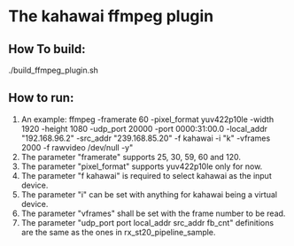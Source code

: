 # The kahawai ffmpeg plugin

## How To build:

./build_ffmpeg_plugin.sh

## How to run:

1. An example: ffmpeg -framerate 60 -pixel_format yuv422p10le -width 1920 -height 1080 -udp_port 20000 -port 0000:31:00.0 -local_addr "192.168.96.2" -src_addr "239.168.85.20" -f kahawai -i "k" -vframes 2000 -f rawvideo /dev/null -y"
2. The parameter "framerate" supports 25, 30, 59, 60 and 120.
3. The parameter "pixel_format" supports yuv422p10le only for now.
4. The parameter "f kahawai" is required to select kahawai as the input device.
5. The parameter "i" can be set with anything for kahawai being a virtual device.
6. The parameter "vframes" shall be set with the frame number to be read.
7. The parameter "udp_port port local_addr src_addr fb_cnt" definitions are the same as the ones in rx_st20_pipeline_sample.
